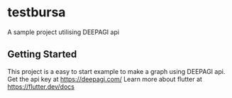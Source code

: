 # testbursa

A sample project utilising DEEPAGI api

## Getting Started

This project is a easy to start example to make a graph using DEEPAGI api. Get the api key at https://deepagi.com/
Learn more about flutter at https://flutter.dev/docs 